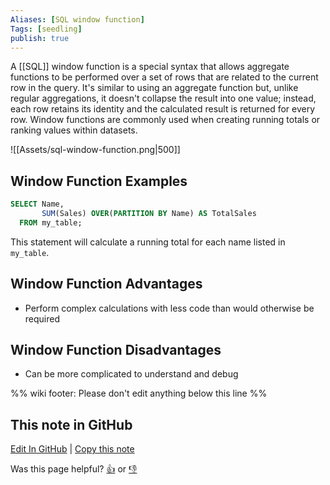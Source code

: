 ```yaml
---
Aliases: [SQL window function]
Tags: [seedling]
publish: true
---
```


A [[SQL]] window function is a special syntax that allows aggregate functions to be performed over a set of rows that are related to the current row in the query. It's similar to using an aggregate function but, unlike regular aggregations, it doesn't collapse the result into one value; instead, each row retains its identity and the calculated result is returned for every row. Window functions are commonly used when creating running totals or ranking values within datasets.

![[Assets/sql-window-function.png|500]]

## Window Function Examples

```sql
SELECT Name, 
       SUM(Sales) OVER(PARTITION BY Name) AS TotalSales
  FROM my_table;
```

This statement will calculate a running total for each name listed in `my_table`.

## Window Function Advantages

- Perform complex calculations with less code than would otherwise be required

## Window Function Disadvantages

- Can be more complicated to understand and debug

%% wiki footer: Please don't edit anything below this line %%

## This note in GitHub

<span class="git-footer">[Edit In GitHub](https://github.dev/data-engineering-community/data-engineering-wiki/blob/main/Concepts/Window%20Function.md "git-hub-edit-note") | [Copy this note](https://raw.githubusercontent.com/data-engineering-community/data-engineering-wiki/main/Concepts/Window%20Function.md "git-hub-copy-note")</span>

<span class="git-footer">Was this page helpful?
[👍](https://tally.so/r/3jZ8D4?rating=Yes&url=https://dataengineering.wiki/Concepts/Window+Function) or [👎](https://tally.so/r/3jZ8D4?rating=No&url=https://dataengineering.wiki/Concepts/Window+Function)</span>
